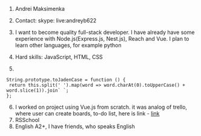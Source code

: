 1. Andrei Maksimenka
2. Contact: skype: live:andreyb622
3. I want to become quality full-stack developer. I have already have some experience with Node.js(Express.js, Nest.js), Reach and Vue. I plan to learn other languages, for example python
4. Hard skills: JavaScript, HTML, CSS

5.
 ```
String.prototype.toJadenCase = function () {
  return this.split(' ').map(word => word.charAt(0).toUpperCase() + word.slice(1)).join` `;
};
```
6. I worked on project using Vue.js from scratch. it was analog of trello, where user can create boards, to-do list, here is link - [link](https://github.com/andreyb622/vue-project-frontend-1) 
7. RSSchool
8. English A2+, I have friends, who speaks English